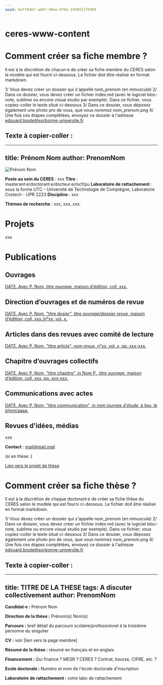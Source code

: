 ```yaml
---
uuid: 8aff0467-ab0f-49ee-87bb-1940551fb999
---
```


# ceres-www-content

# Comment créer sa fiche membre ?
Il est à la discrétion de chacun·e de créer sa fiche membre du CERES selon le modèle qui est fourni ci-dessous. Le fichier doit être réalisé en format markdown. 

1/ Vous devez créer un dossier qui s'appelle nom_prenom (en minuscule) 
2/ Dans ce dossier, vous devez créer un fichier index.md (avec le logiciel bloc-note, sublime ou encore visual studio par exemple). Dans ce fichier, vous copiez-coller le texte situé ci-dessous
3/ Dans ce dossier, vous déposez également une photo pro de vous, que vous nommez nom_prenom.png
4/ Une fois ces étapes complétées, envoyez ce dossier à l'adresse edouard.boute@sorbonne-universite.fr

## Texte à copier-coller : 
---
title: Prénom Nom
author: PrenomNom
---

![Prénom Nom](nom_prenom.png)

**Poste au sein du CERES** : xxx
**Titre** : masterant·e/doctorant·e/docteur·e/mcf/pu
**Laboratoire de rattachement** : sous la forme UTC - Université de Technologie de Compiègne, Laboratoire Costech - UPR 2223
**Discipline** : xxx

**Thèmes de recherche** : xxx, xxx, xxx.

# Projets #

xxx

# Publications #

## Ouvrages ##

[DATE. Avec P. Nom, *titre ouvrage*, maison d'édition, coll. xxx.](URL)

## Direction d’ouvrages et de numéros de revue ##

[DATE. Avec P. Nom, "titre dosier", *titre ouvrage/dossier revue*, maison d'édition, coll. xxx./n°xx, vol. x.](URL)

## Articles dans des revues avec comité de lecture ##

[DATE. Avec P. Nom, "titre article", *nom revue*, n°xx, vol. x, pp. xxx-xxx.](URL)

## Chapitre d’ouvrages collectifs ##

[DATE. Avec P. Nom, "titre chapitre", in Nom P., *titre ouvrage*, maison d'édition, coll. xxx, pp. xxx-xxx.](URL)

## Communications avec actes ##

[DATE. Avec P. Nom, "titre communication", in *nom journée d'étude*, à lieu, le jj/mm/aaaa.](URL)

## Revues d'idées, médias ##

xxx

**Contact** : mail@mail.mail

(si en thèse :)

[Lien vers le projet de thèse](URLajoutéeplustard)












# Comment créer sa fiche thèse ?
Il est à la discrétion de chaque doctorant·e de créer sa fiche thèse du CERES selon le modèle qui est fourni ci-dessous. Le fichier doit être réalisé en format markdown. 

1/ Vous devez créer un dossier qui s'appelle nom_prenom (en minuscule) 
2/ Dans ce dossier, vous devez créer un fichier index.md (avec le logiciel bloc-note, sublime ou encore visual studio par exemple). Dans ce fichier, vous copiez-coller le texte situé ci-dessous
3/ Dans ce dossier, vous déposez également une photo pro de vous, que vous nommez nom_prenom.png
4/ Une fois ces étapes complétées, envoyez ce dossier à l'adresse edouard.boute@sorbonne-universite.fr

## Texte à copier-coller : 


---
title: TITRE DE LA THESE
tags: A discuter collectivement
author: PrenomNom
---
**Candidat·e :** Prénom Nom

**Direction de la thèse :** Prénom(s) Nom(s)

**Parcours :** bref détail du parcours scolaire/professionnel à la troisième personne du singulier

**CV :** voir [lien vers la page membre]

**Résumé de la thèse :** résumé en français et en anglais

**Financement :** Qui finance ? MESR ? CERES ? Contrat, bourse, CIFRE, etc. ?

**Ecole doctorale :** Numéro et nom de l'école doctorale d'inscription

**Laboratoire de rattachement :** votre labo de rattachement
